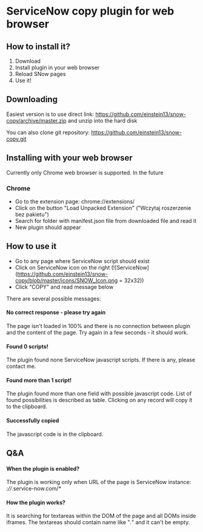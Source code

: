 # ServiceNow copy plugin for web browser

## How to install it?

1. Download
2. Install plugin in your web browser
3. Reload SNow pages
4. Use it!

## Downloading

Easiest version is to use direct link: https://github.com/einstein13/snow-copy/archive/master.zip and unzip into the hard disk

You can also clone git repository: https://github.com/einstein13/snow-copy.git

## Installing with your web browser

Currently only Chrome web browser is supported. In the future 

### Chrome

* Go to the extension page: chrome://extensions/
* Click on the button "Load Unpacked Extension" ("Wczytaj roszerzenie bez pakietu")
* Search for folder with manifest.json file from downloaded file and read it
* New plugin should appear

## How to use it

* Go to any page where ServiceNow script should exist
* Click on ServiceNow icon on the right (![ServiceNow](https://github.com/einstein13/snow-copy/blob/master/icons/SNOW_Icon.png = 32x32))
* Click "COPY" and read message below

There are several possible messages:

#### No correct response - please try again
The page isn't loaded in 100% and there is no connection between plugin and the content of the page. Try again in a few seconds - it should work.

#### Found 0 scripts!
The plugin found none ServiceNow javascript scripts. If there is any, please contact me.

#### Found more than 1 script!
The plugin found more than one field with possible javascript code. List of found possibilities is described as table. Clicking on any record will copy it to the clipboard.

#### Successfully copied
The javascript code is in the clipboard.

## Q&A

#### When the plugin is enabled?

The plugin is working only when URL of the page is ServiceNow instance: *://*.service-now.com/*

#### How the plugin works?

It is searching for textareas within the DOM of the page and all DOMs inside iframes. The textareas should contain name like "*.*" and it can't be empty.
